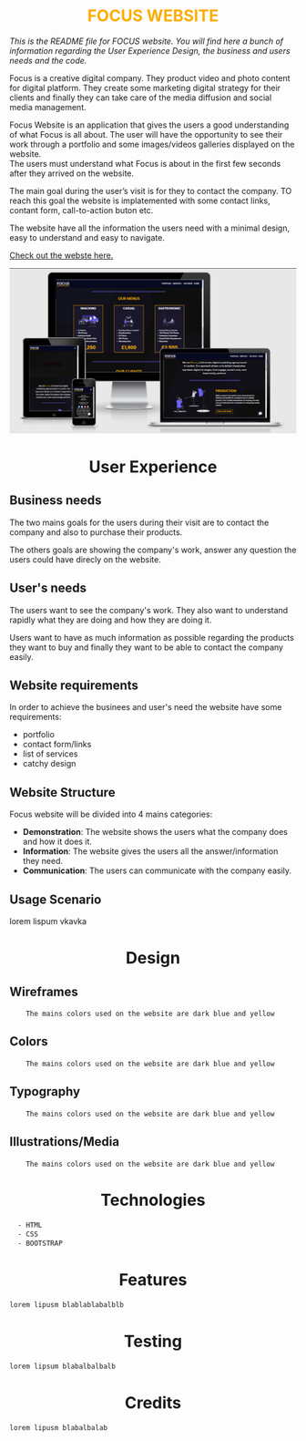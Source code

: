 <h1 style="color:#fdad00;font-weight:700" align="center">FOCUS WEBSITE</h1>

*This is the README file for FOCUS website. You will find here a bunch of information regarding the User Experience Design, the business and users needs and the code.*

Focus is a creative digital company. They product video and photo content for digital platform. They create some marketing digital strategy for their clients and finally they can take care of the media diffusion and social media management. 

Focus Website is an application that gives the users a good understanding of what Focus is all about. 
The user will have the opportunity to see their work through a portfolio and some images/videos galleries displayed on the website.  
The users must understand what Focus is about in the first few seconds after they arrived on the website.

The main goal during the user’s visit is for they to contact the company. TO reach this goal the website is implatemented with some contact links, contant form, call-to-action buton etc.

The website have all the information the users need with a minimal design, easy to understand and easy to navigate.

[Check out the webste here.](https://###)

![alt text](focus.png)


<h1 align="center">User Experience</h1>

## Business needs
        
The two mains goals for the users during their visit are to contact the company and also to purchase their products.

The others goals are showing the company's work, answer any question the users could have direcly on the website.  

## User's needs
        
The users want to see the company's work. They also want to understand rapidly what they are doing and how they are doing it. 

Users want to have as much information as possible regarding the products they want to buy and finally they want to be able to contact the company easily.

## Website requirements
        
In order to achieve the businees and user's need the website have some requirements:
- portfolio
- contact form/links
- list of services
- catchy design

## Website Structure
        
Focus website will be divided into 4 mains categories:

- **Demonstration**: The website shows the users what the company does and how it does it. 
- **Information**: The website gives the users all the answer/information they need.
- **Communication**: The users can communicate with the company easily.


## Usage Scenario
        
lorem lispum vkavka


<h1 align="center">Design</h1>

## Wireframes

        The mains colors used on the website are dark blue and yellow

## Colors

        The mains colors used on the website are dark blue and yellow

## Typography

        The mains colors used on the website are dark blue and yellow

## Illustrations/Media

        The mains colors used on the website are dark blue and yellow


<h1 align="center">Technologies</h1>

      - HTML
      - CSS
      - BOOTSTRAP

<h1 align="center">Features</h1>

    lorem lipusm blablablabalblb

<h1 align="center">Testing</h1>

    lorem lipsum blabalbalbalb

<h1 align="center">Credits</h1>

    lorem lipusm blabalbalab